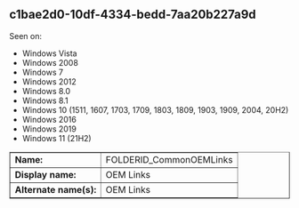 ## c1bae2d0-10df-4334-bedd-7aa20b227a9d

Seen on:
* Windows Vista
* Windows 2008
* Windows 7
* Windows 2012
* Windows 8.0
* Windows 8.1
* Windows 10 (1511, 1607, 1703, 1709, 1803, 1809, 1903, 1909, 2004, 20H2)
* Windows 2016
* Windows 2019
* Windows 11 (21H2)

<table border="1" class="docutils">
  <tbody>
    <tr>
      <td><b>Name:</b></td>
      <td>FOLDERID_CommonOEMLinks</td>
    </tr>
    <tr>
      <td><b>Display name:</b></td>
      <td>OEM Links</td>
    </tr>
    <tr>
      <td><b>Alternate name(s):</b></td>
      <td>OEM Links</td>
    </tr>
  </tbody>
</table>

